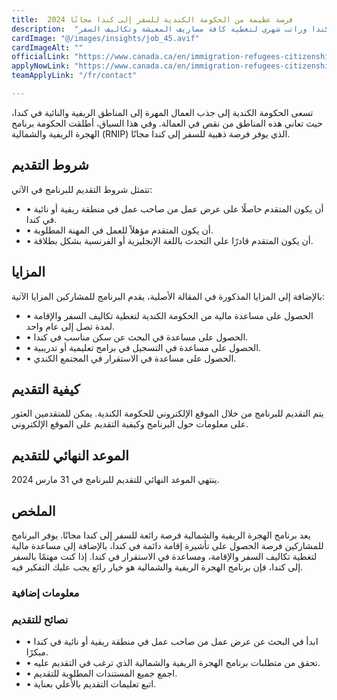 ```yaml
---
title:  فرصة عظيمة من الحكومة الكندية للسفر إلى كندا مجانًا 2024 
description:  "فرصة ذهبية من الحكومة الكندية للسفر إلى كندا وراتب شهري لتغطية كافة مصاريف المعيشة وتكاليف السفر." 
cardImage: "@/images/insights/job_45.avif" 
cardImageAlt: "" 
officialLink: "https://www.canada.ca/en/immigration-refugees-citizenship/services/immigrate-canada/rural-northern-immigration-pilot.html" 
applyNowLink: "https://www.canada.ca/en/immigration-refugees-citizenship/services/immigrate-canada/rural-northern-immigration-pilot.html" 
teamApplyLink: "/fr/contact"

---
```


تسعى الحكومة الكندية إلى جذب العمال المهرة إلى المناطق الريفية والنائية في كندا، حيث تعاني هذه المناطق من نقص في العمالة. وفي هذا السياق، أطلقت الحكومة برنامج الهجرة الريفية والشمالية (RNIP) الذي يوفر فرصة ذهبية للسفر إلى كندا مجانًا.

## شروط التقديم

تتمثل شروط التقديم للبرنامج في الآتي:

- • أن يكون المتقدم حاصلًا على عرض عمل من صاحب عمل في منطقة ريفية أو نائية في كندا.
- • أن يكون المتقدم مؤهلاً للعمل في المهنة المطلوبة.
- • أن يكون المتقدم قادرًا على التحدث باللغة الإنجليزية أو الفرنسية بشكل بطلاقة.

## المزايا

بالإضافة إلى المزايا المذكورة في المقالة الأصلية، يقدم البرنامج للمشاركين المزايا الآتية:

- • الحصول على مساعدة مالية من الحكومة الكندية لتغطية تكاليف السفر والإقامة لمدة تصل إلى عام واحد.
- • الحصول على مساعدة في البحث عن سكن مناسب في كندا.
- • الحصول على مساعدة في التسجيل في برامج تعليمية أو تدريبية.
- • الحصول على مساعدة في الاستقرار في المجتمع الكندي.

## كيفية التقديم

يتم التقديم للبرنامج من خلال الموقع الإلكتروني للحكومة الكندية. يمكن للمتقدمين العثور على معلومات حول البرنامج وكيفية التقديم على الموقع الإلكتروني.

## الموعد النهائي للتقديم

ينتهي الموعد النهائي للتقديم للبرنامج في 31 مارس 2024.

## الملخص

يعد برنامج الهجرة الريفية والشمالية فرصة رائعة للسفر إلى كندا مجانًا. يوفر البرنامج للمشاركين فرصة الحصول على تأشيرة إقامة دائمة في كندا، بالإضافة إلى مساعدة مالية لتغطية تكاليف السفر والإقامة، ومساعدة في الاستقرار في كندا. إذا كنت مهتمًا بالسفر إلى كندا، فإن برنامج الهجرة الريفية والشمالية هو خيار رائع يجب عليك التفكير فيه.

### معلومات إضافية

### نصائح للتقديم

- • ابدأ في البحث عن عرض عمل من صاحب عمل في منطقة ريفية أو نائية في كندا مبكرًا.
- • تحقق من متطلبات برنامج الهجرة الريفية والشمالية الذي ترغب في التقديم عليه.
- • اجمع جميع المستندات المطلوبة للتقديم.
- • اتبع تعليمات التقديم بالأعلي بعناية.

